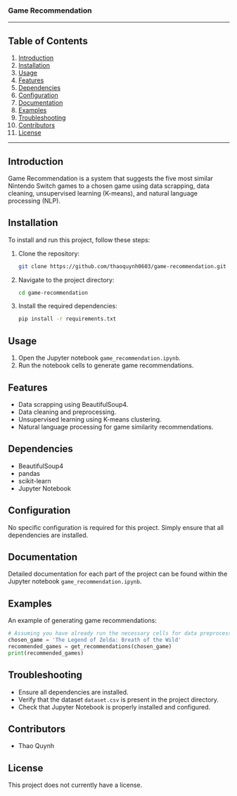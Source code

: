### Game Recommendation

---

## Table of Contents
1. [Introduction](#introduction)
2. [Installation](#installation)
3. [Usage](#usage)
4. [Features](#features)
5. [Dependencies](#dependencies)
6. [Configuration](#configuration)
7. [Documentation](#documentation)
8. [Examples](#examples)
9. [Troubleshooting](#troubleshooting)
10. [Contributors](#contributors)
11. [License](#license)

---

## Introduction
Game Recommendation is a system that suggests the five most similar Nintendo Switch games to a chosen game using data scrapping, data cleaning, unsupervised learning (K-means), and natural language processing (NLP).

## Installation
To install and run this project, follow these steps:

1. Clone the repository:
   ```bash
   git clone https://github.com/thaoquynh0603/game-recommendation.git
   ```
2. Navigate to the project directory:
   ```bash
   cd game-recommendation
   ```
3. Install the required dependencies:
   ```bash
   pip install -r requirements.txt
   ```

## Usage
1. Open the Jupyter notebook `game_recommendation.ipynb`.
2. Run the notebook cells to generate game recommendations.

## Features
- Data scrapping using BeautifulSoup4.
- Data cleaning and preprocessing.
- Unsupervised learning using K-means clustering.
- Natural language processing for game similarity recommendations.

## Dependencies
- BeautifulSoup4
- pandas
- scikit-learn
- Jupyter Notebook

## Configuration
No specific configuration is required for this project. Simply ensure that all dependencies are installed.

## Documentation
Detailed documentation for each part of the project can be found within the Jupyter notebook `game_recommendation.ipynb`.

## Examples
An example of generating game recommendations:
```python
# Assuming you have already run the necessary cells for data preprocessing
chosen_game = 'The Legend of Zelda: Breath of the Wild'
recommended_games = get_recommendations(chosen_game)
print(recommended_games)
```

## Troubleshooting
- Ensure all dependencies are installed.
- Verify that the dataset `dataset.csv` is present in the project directory.
- Check that Jupyter Notebook is properly installed and configured.

## Contributors
- Thao Quynh

## License
This project does not currently have a license.
